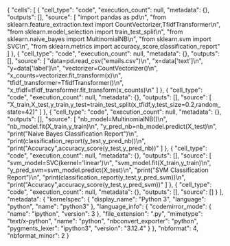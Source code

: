 {
 "cells": [
  {
   "cell_type": "code",
   "execution_count": null,
   "metadata": {},
   "outputs": [],
   "source": [
    "import pandas as pd\n",
    "from sklearn.feature_extraction.text import CountVectorizer,TfidfTransformer\n",
    "from sklearn.model_selection import train_test_split\n",
    "from sklearn.naive_bayes import MultinomialNB\n",
    "from sklearn.svm import SVC\n",
    "from sklearn.metrics import accuracy_score,classification_report"
   ]
  },
  {
   "cell_type": "code",
   "execution_count": null,
   "metadata": {},
   "outputs": [],
   "source": [
    "data=pd.read_csv(\"emails.csv\")\n",
    "x=data['text']\n",
    "y=data['label']\n",
    "vectorizer=CountVectorizer()\n",
    "x_counts=vectorizer.fit_transform(x)\n",
    "tfidf_transformer=TfidfTransformer()\n",
    "x_tfidf=tfidf_transformer.fit_transform(x_counts)\n"
   ]
  },
  {
   "cell_type": "code",
   "execution_count": null,
   "metadata": {},
   "outputs": [],
   "source": [
    "X_train,X_test,y_train,y_test=train_test_split(x_tfidf,y,test_size=0.2,random_state=42)"
   ]
  },
  {
   "cell_type": "code",
   "execution_count": null,
   "metadata": {},
   "outputs": [],
   "source": [
    "nb_model=MultinomialNB()\n",
    "nb_model.fit(X_train,y_train)\n",
    "y_pred_nb=nb_model.predict(X_test)\n",
    "print(\"Naive Bayes Classification Report\")\n",
    "print(classification_report(y_test,y_pred_nb))\n",
    "print(\"Accuracy\",accuracy_score(y_test,y_pred_nb))"
   ]
  },
  {
   "cell_type": "code",
   "execution_count": null,
   "metadata": {},
   "outputs": [],
   "source": [
    "svm_model=SVC(kernel='linear')\n",
    "svm_model.fit(X_train,y_train)\n",
    "y_pred_svm=svm_model.predict(X_test)\n",
    "print(\"SVM Classification Report\")\n",
    "print(classification_report(y_test,y_pred_svm))\n",
    "print(\"Accuracy\",accuracy_score(y_test,y_pred_svm))"
   ]
  },
  {
   "cell_type": "code",
   "execution_count": null,
   "metadata": {},
   "outputs": [],
   "source": []
  }
 ],
 "metadata": {
  "kernelspec": {
   "display_name": "Python 3",
   "language": "python",
   "name": "python3"
  },
  "language_info": {
   "codemirror_mode": {
    "name": "ipython",
    "version": 3
   },
   "file_extension": ".py",
   "mimetype": "text/x-python",
   "name": "python",
   "nbconvert_exporter": "python",
   "pygments_lexer": "ipython3",
   "version": "3.12.4"
  }
 },
 "nbformat": 4,
 "nbformat_minor": 2
}
